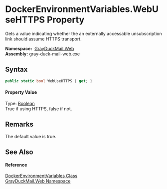 DockerEnvironmentVariables.WebUseHTTPS Property
===============================================
Gets a value indicating whether the an externally accessable unsubscription link should assume HTTPS transport.

  **Namespace:**  [GrayDuckMail.Web][1]  
  **Assembly:** gray-duck-mail-web.exe

Syntax
------

```csharp
public static bool WebUseHTTPS { get; }
```

#### Property Value
Type: [Boolean][2]  
 True if using HTTPS, false if not. 

Remarks
-------
 The default value is true. 

See Also
--------

#### Reference
[DockerEnvironmentVariables Class][3]  
[GrayDuckMail.Web Namespace][1]  

[1]: ../README.md
[2]: https://docs.microsoft.com/dotnet/api/system.boolean
[3]: README.md